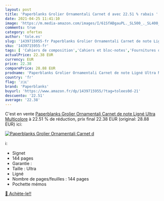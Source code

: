 ```yaml
---
layout: post
title: 'Paperblanks Grolier Ornamentali Carnet d avec 22.51 % rabais '
date: 2021-04-25 11:41:10
image: 'https://m.media-amazon.com/images/I/61SfABgauPL._SL500_._SL400_.jpg'
comments: true
category: ofertas
author: 'tole.es'
slug: '1439715955-fr Paperblanks Grolier Ornamentali Carnet de note Ligné Ultra...'
sku: '1439715955-fr'
tags: [ 'Cahiers de composition','Cahiers et bloc-notes','Fournitures de bureau','Papeterie','paperblanks', ]
actualPrice: 22.38 EUR
currency: EUR
price: 22.38
comparePrice: 28.88 EUR
prodname: 'Paperblanks Grolier Ornamentali Carnet de note Ligné Ultra Multicolore'
country: 'fr'
flag: '🇫🇷'
brand: 'Paperblanks'
buyurl: 'https://www.amazon.fr/dp/1439715955/?tag=tolees0d-21'
descuento: '22.51'
average: '22.38'
---
```


C'est en vente [Paperblanks Grolier Ornamentali Carnet de note Ligné Ultra Multicolore](https://www.amazon.fr/dp/1439715955/?tag=tolees0d-21)  à  22.51 % de réduction, prix final  22.38 EUR (original: 28.88 EUR) ici:

[![Paperblanks Grolier Ornamentali Carnet d](https://m.media-amazon.com/images/I/61SfABgauPL._SL500_._SL400_.jpg)](https://www.amazon.fr/dp/1439715955/?tag=tolees0d-21)

ℹ️:

- Signet
- 144 pages
- Garantie :
- Taille : Ultra
- Ligné
- Nombre de pages/feuilles : 144 pages
- Pochette mémos

[🛒 Achète-le!!](https://www.amazon.fr/dp/1439715955/?tag=tolees0d-21)

